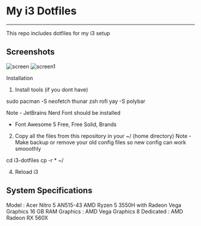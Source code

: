 # My i3 Dotfiles
-----------------
This repo includes dotfiles for my i3 setup

Screenshots
------------
![screen](https://user-images.githubusercontent.com/52344717/121675828-8e576580-cad1-11eb-8ae5-bf12efc09d3a.png)
![screen1](https://user-images.githubusercontent.com/52344717/121675901-a4652600-cad1-11eb-9933-860e320149d8.png)


Installation
1. Install tools (if you dont have)

sudo pacman -S neofetch thunar zsh rofi 
yay -S polybar 

Note - JetBrains Nerd Font should be installed
- Font Awesome 5 Free, Free Solid, Brands

2. Copy all the files from this repository in your ~/ (home directory)
Note - Make backup or remove your old config files so new config can work smooothly

cd i3-dotfiles 
cp -r * ~/

4. Reload i3

System Specifications
----------------------
Model : Acer Nitro 5 AN515-43
AMD Ryzen 5 3550H with Radeon Vega Graphics
16 GB RAM
Graphics : AMD Vega Graphics 8
Dedicated : AMD Radeon RX 560X
